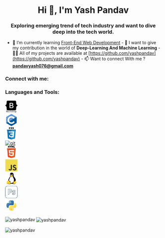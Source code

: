 <h1 align="center">Hi 👋, I'm Yash Pandav</h1>
<h3 align="center">
  Exploring emerging trend of tech industry and want to dive deep into the tech
  world.
</h3>

- 🔭 I’m currently learning [Front-End Web
Development](https://github.com/yashpandav/FitPulse) - 👯 I want to give my
contribution in the world of **Deep-Learning And Machine Learning** - 👨‍💻 All of
my projects are available at
[https://github.com/yashpandav](https://github.com/yashpandav) - 📫 Want to
connect With me ? **pandavyash076@gmail.com**

<h3 align="left">Connect with me:</h3>
<p align="left"></p>

<h3 align="left" color="red">Languages and Tools:</h3>
<p align="left">
     <div></div>
  <a href="https://getbootstrap.com" target="_blank" rel="noreferrer">
    <img
      src="https://raw.githubusercontent.com/devicons/devicon/master/icons/bootstrap/bootstrap-plain-wordmark.svg"
      alt="bootstrap"
      width="40"
      height="40"
    />
  </a>
  <br/><a
    href="https://www.cprogramming.com/"
    target="_blank"
    rel="noreferrer"
  >
    <img
      src="https://raw.githubusercontent.com/devicons/devicon/master/icons/c/c-original.svg"
      alt="c"
      width="40"
      height="40"
    /> </a
  ><br />
  <a href="https://www.w3schools.com/css/" target="_blank" rel="noreferrer">
    <img
      src="https://raw.githubusercontent.com/devicons/devicon/master/icons/css3/css3-original-wordmark.svg"
      alt="css3"
      width="40"
      height="40"
    /><br/>
  </a>
  <a href="https://git-scm.com/" target="_blank" rel="noreferrer">
    <img
      src="https://www.vectorlogo.zone/logos/git-scm/git-scm-icon.svg"
      alt="git"
      width="40"
      height="40"
    />
  </a><br/>
  <a href="https://www.w3.org/html/" target="_blank" rel="noreferrer">
    <img
      src="https://raw.githubusercontent.com/devicons/devicon/master/icons/html5/html5-original-wordmark.svg"
      alt="html5"
      width="40"
      height="40"
    />
  </a><br/>
  <a
    href="https://developer.mozilla.org/en-US/docs/Web/JavaScript"
    target="_blank"
    rel="noreferrer"
  >
    <img
      src="https://raw.githubusercontent.com/devicons/devicon/master/icons/javascript/javascript-original.svg"
      alt="javascript"
      width="40"
      height="40"
    />
  </a><br/>
  <a href="https://www.linux.org/" target="_blank" rel="noreferrer">
    <img
      src="https://raw.githubusercontent.com/devicons/devicon/master/icons/linux/linux-original.svg"
      alt="linux"
      width="40"
      height="40"
    />
  </a><br/>
  <a href="https://www.photoshop.com/en" target="_blank" rel="noreferrer">
    <img
      src="https://raw.githubusercontent.com/devicons/devicon/master/icons/photoshop/photoshop-line.svg"
      alt="photoshop"
      width="40"
      height="40"
    />
  </a><br/>
  <a href="https://www.python.org" target="_blank" rel="noreferrer">
    <img
      src="https://raw.githubusercontent.com/devicons/devicon/master/icons/python/python-original.svg"
      alt="python"
      width="40"
      height="40"
    />
  </a>
</p>

<p>
  <img
    align="left"
    src="https://github-readme-stats.vercel.app/api/top-langs?username=yashpandav&show_icons=true&locale=en&layout=compact"
    alt="yashpandav"
  />
</p>

<p>
  &nbsp;<img
    align="center"
    src="https://github-readme-stats.vercel.app/api?username=yashpandav&show_icons=true&locale=en"
    alt="yashpandav"
  />
</p>

<p>
  <img
    align="center"
    src="https://github-readme-streak-stats.herokuapp.com/?user=yashpandav&"
    alt="yashpandav"
  />
</p>
